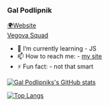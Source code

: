 ### Gal Podlipnik
[🌍Website](https://me.pogers.si/)  
[Vegova Squad](https://vegova.si)


- 🌱 I’m currently learning - JS
- 📫 How to reach me: - [my site](https://me.pogers.si/contact.html)
- ⚡ Fun fact: - not that smart

[![Gal Podlipniks's GitHub stats](https://github-readme-stats.vercel.app/api?username=galpodlipnik1&show_icons=true&theme=radical)](https://github.com/anuraghazra/github-readme-stats)


[![Top Langs](https://github-readme-stats.vercel.app/api/top-langs/?username=galpodlipnik1&theme=radical)](https://github.com/galpodlipnik1)

